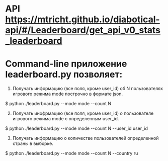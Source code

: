 # API  https://mtricht.github.io/diabotical-api/#/Leaderboard/get_api_v0_stats_leaderboard
# Command-line приложение leaderboard.py позволяет:

1) Получать информацию (все поля, кроме user_id) об N пользователях игрового режима mode построчно в формате json.

$ python ./leaderboard.py --mode mode --count N
  
2) Получать инофрмацию (все поля, кроме user_id) о пользователе игрового режима mode с определенным user_id.

$ python ./leaderboard.py --mode mode --count N --user_id user_id
  
3) Получать информацию о количестве пользователей определенной страны в выборке.

$ python ./leaderboard.py --mode mode --count N --country ru
